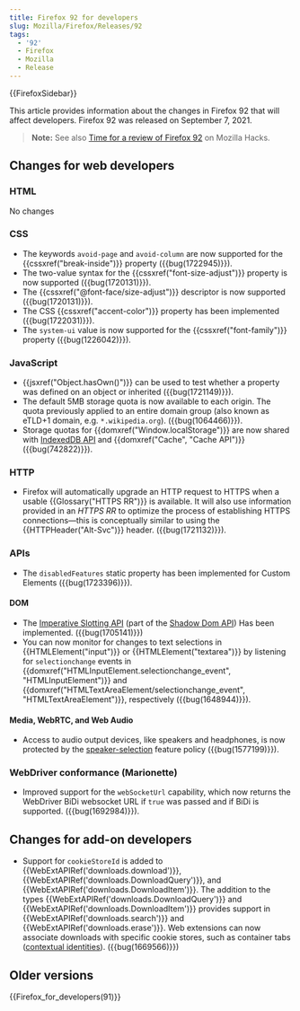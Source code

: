 ```yaml
---
title: Firefox 92 for developers
slug: Mozilla/Firefox/Releases/92
tags:
  - '92'
  - Firefox
  - Mozilla
  - Release
---
```

{{FirefoxSidebar}}

This article provides information about the changes in Firefox 92 that will affect developers. Firefox 92 was released on September 7, 2021.

> **Note:** See also [Time for a review of Firefox 92](https://hacks.mozilla.org/2021/09/time-for-a-review-of-firefox-92/) on Mozilla Hacks.

## Changes for web developers

### HTML

No changes

### CSS

- The keywords `avoid-page` and `avoid-column` are now supported for the {{cssxref("break-inside")}} property ({{bug(1722945)}}).
- The two-value syntax for the {{cssxref("font-size-adjust")}} property is now supported ({{bug(1720131)}}).
- The {{cssxref("@font-face/size-adjust")}} descriptor is now supported ({{bug(1720131)}}).
- The CSS {{cssxref("accent-color")}} property has been implemented ({{bug(1722031)}}).
- The `system-ui` value is now supported for the {{cssxref("font-family")}} property ({{bug(1226042)}}).

### JavaScript

- {{jsxref("Object.hasOwn()")}} can be used to test whether a property was defined on an object or inherited ({{bug(1721149)}}).
- The default 5MB storage quota is now available to each origin. The quota previously applied to an entire domain group (also known as eTLD+1 domain, e.g. `*.wikipedia.org`). ({{bug(1064466)}}).
- Storage quotas for {{domxref("Window.localStorage")}} are now shared with [IndexedDB API](/en-US/docs/Web/API/IndexedDB_API) and {{domxref("Cache", "Cache API")}} ({{bug(742822)}}).

### HTTP

- Firefox will automatically upgrade an HTTP request to HTTPS when a usable {{Glossary("HTTPS RR")}} is available.
  It will also use information provided in an _HTTPS RR_ to optimize the process of establishing HTTPS connections⁠—this is conceptually similar to using the {{HTTPHeader("Alt-Svc")}} header.
  ({{bug(1721132)}}).

### APIs

- The `disabledFeatures` static property has been implemented for Custom Elements ({{bug(1723396)}}).

#### DOM

- The [Imperative Slotting API](/en-US/docs/Web/API/HTMLSlotElement) (part of the [Shadow Dom API](/en-US/docs/Web/Web_Components/Using_shadow_DOM)) Has been implemented. ({{bug(1705141)}})
- You can now monitor for changes to text selections in {{HTMLElement("input")}} or {{HTMLElement("textarea")}} by listening for `selectionchange` events in {{domxref("HTMLInputElement.selectionchange_event", "HTMLInputElement")}} and {{domxref("HTMLTextAreaElement/selectionchange_event", "HTMLTextAreaElement")}}, respectively ({{bug(1648944)}}).

#### Media, WebRTC, and Web Audio

- Access to audio output devices, like speakers and headphones, is now protected by the [speaker-selection](speaker-selection) feature policy ({{bug(1577199)}}).

### WebDriver conformance (Marionette)

- Improved support for the `webSocketUrl` capability, which now returns the WebDriver BiDi websocket URL if `true` was passed and if BiDi is supported. ({{bug(1692984)}}).

## Changes for add-on developers

- Support for `cookieStoreId` is added to {{WebExtAPIRef('downloads.download')}}, {{WebExtAPIRef('downloads.DownloadQuery')}}, and {{WebExtAPIRef('downloads.DownloadItem')}}. The addition to the types {{WebExtAPIRef('downloads.DownloadQuery')}} and {{WebExtAPIRef('downloads.DownloadItem')}} provides support in {{WebExtAPIRef('downloads.search')}} and {{WebExtAPIRef('downloads.erase')}}. Web extensions can now associate downloads with specific cookie stores, such as container tabs ([contextual identities](/en-US/docs/Mozilla/Add-ons/WebExtensions/Work_with_contextual_identities)). ({{bug(1669566)}})

## Older versions

{{Firefox_for_developers(91)}}
